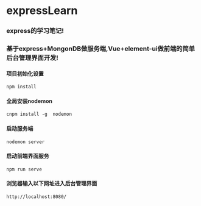 # expressLearn
### express的学习笔记!
### 基于express+MongonDB做服务端,Vue+element-ui做前端的简单后台管理界面开发!

#### 项目初始化设置
```
npm install
```

#### 全局安装nodemon
```
cnpm install -g  nodemon
```

#### 启动服务端
```
nodemon server
```

#### 启动前端界面服务
```
npm run serve
```

#### 浏览器输入以下网址进入后台管理界面
```
http://localhost:8080/
```
